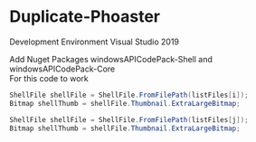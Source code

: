 # Duplicate-Phoaster

Development Environment Visual Studio 2019<br>

Add Nuget Packages windowsAPICodePack-Shell and windowsAPICodePack-Core<br>
For this code to work <br>
```C#
ShellFile shellFile = ShellFile.FromFilePath(listFiles[i]);
Bitmap shellThumb = shellFile.Thumbnail.ExtraLargeBitmap;
```
```C#
ShellFile shellFile = ShellFile.FromFilePath(listFiles[j]);
Bitmap shellThumb = shellFile.Thumbnail.ExtraLargeBitmap;
```
